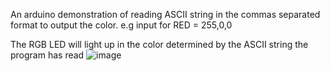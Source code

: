 An arduino demonstration of reading ASCII string in the commas separated format to output the color. e.g input for RED = 255,0,0

The RGB LED will light up in the color determined by the ASCII string the program has read
![image](https://github.com/rosywaruku/Embedded-Hardware-and-Operating-Systems/assets/71630865/eee7f3e0-1e2d-47c0-b584-58096e69390b)
